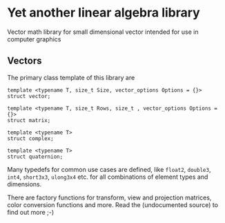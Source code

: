 # Yet another linear algebra library

Vector math library for small dimensional vector intended for use in computer graphics

## Vectors

The primary class template of this library are 

    template <typename T, size_t Size, vector_options Options = {}>
    struct vector;

    template <typename T, size_t Rows, size_t , vector_options Options = {}>
    struct matrix;
    
    template <typename T>
    struct complex;

    template <typename T>
    struct quaternion;

Many typedefs for common use cases are defined, like `float2`, `double3`, 
`int4`, `short3x3`, `ulong3x4` etc. for all combinations of element types and 
dimensions.

There are factory functions for transform, view and projection matrices, color 
conversion functions and more. Read the (undocumented source) to find out more ;-)

